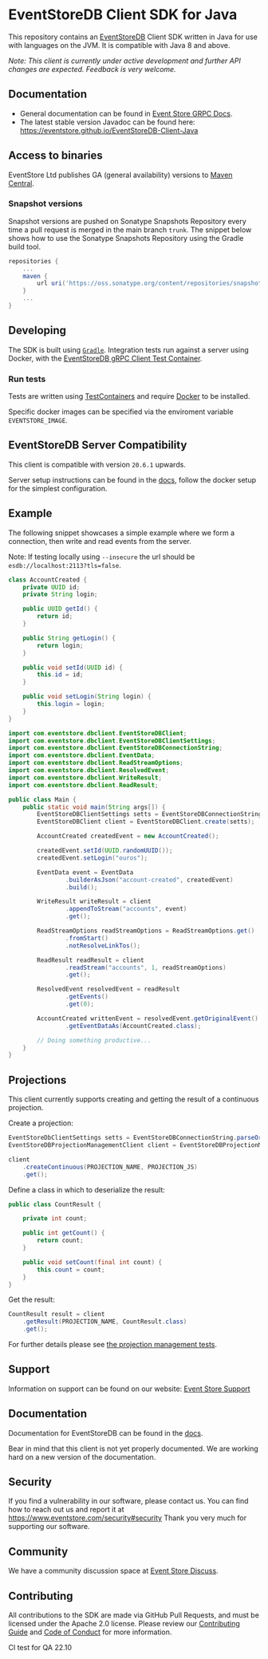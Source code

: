 # EventStoreDB Client SDK for Java

This repository contains an [EventStoreDB][es] Client SDK written in Java for use with languages on the JVM. It is
compatible with Java 8 and above.

*Note: This client is currently under active development and further API changes are expected. Feedback is very welcome.*

## Documentation
* General documentation can be found in [Event Store GRPC Docs].
* The latest stable version Javadoc can be found here: https://eventstore.github.io/EventStoreDB-Client-Java

## Access to binaries
EventStore Ltd publishes GA (general availability) versions to [Maven Central].

### Snapshot versions

Snapshot versions are pushed on Sonatype Snapshots Repository every time a pull request is merged in the main branch `trunk`.
The snippet below shows how to use the Sonatype Snapshots Repository using the Gradle build tool.

```gradle
repositories {
    ...
    maven {
        url uri('https://oss.sonatype.org/content/repositories/snapshots')
    }
    ...
}
```

## Developing

The SDK is built using [`Gradle`][gradle]. Integration tests run against a server using Docker, with the [EventStoreDB gRPC
Client Test Container][container].

### Run tests

Tests are written using [TestContainers](https://www.testcontainers.org/) and require [Docker](https://www.docker.com/) to be installed.

Specific docker images can be specified via the enviroment variable `EVENTSTORE_IMAGE`.

## EventStoreDB Server Compatibility

This client is compatible with version `20.6.1` upwards.

Server setup instructions can be found in the [docs], follow the docker setup for the simplest configuration.

## Example

The following snippet showcases a simple example where we form a connection, then write and read events from the server.

Note: If testing locally using `--insecure` the url should be `esdb://localhost:2113?tls=false`.

```java
class AccountCreated {
    private UUID id;
    private String login;

    public UUID getId() {
        return id;
    }

    public String getLogin() {
        return login;
    }

    public void setId(UUID id) {
        this.id = id;
    }

    public void setLogin(String login) {
        this.login = login;
    }
}
```
```java
import com.eventstore.dbclient.EventStoreDBClient;
import com.eventstore.dbclient.EventStoreDBClientSettings;
import com.eventstore.dbclient.EventStoreDBConnectionString;
import com.eventstore.dbclient.EventData;
import com.eventstore.dbclient.ReadStreamOptions;
import com.eventstore.dbclient.ResolvedEvent;
import com.eventstore.dbclient.WriteResult;
import com.eventstore.dbclient.ReadResult;

public class Main {
    public static void main(String args[]) {
        EventStoreDBClientSettings setts = EventStoreDBConnectionString.parseOrThrow("esdb://localhost:2113");
        EventStoreDBClient client = EventStoreDBClient.create(setts);

        AccountCreated createdEvent = new AccountCreated();

        createdEvent.setId(UUID.randomUUID());
        createdEvent.setLogin("ouros");

        EventData event = EventData
                .builderAsJson("account-created", createdEvent)
                .build();

        WriteResult writeResult = client
                .appendToStream("accounts", event)
                .get();

        ReadStreamOptions readStreamOptions = ReadStreamOptions.get()
                .fromStart()
                .notResolveLinkTos();

        ReadResult readResult = client
                .readStream("accounts", 1, readStreamOptions)
                .get();

        ResolvedEvent resolvedEvent = readResult
                .getEvents()
                .get(0);

        AccountCreated writtenEvent = resolvedEvent.getOriginalEvent()
                .getEventDataAs(AccountCreated.class);

        // Doing something productive...
    }
}
```

## Projections

This client currently supports creating and getting the result of a continuous projection.

Create a projection:
```java
EventStoreDbClientSettings setts = EventStoreDBConnectionString.parseOrThrow("esdb://localhost:2113");
EventStoreDBProjectionManagementClient client = EventStoreDBProjectionManagementClient.create(setts);

client
    .createContinuous(PROJECTION_NAME, PROJECTION_JS)
    .get();
```

Define a class in which to deserialize the result:
```java
public class CountResult {

    private int count;

    public int getCount() {
        return count;
    }

    public void setCount(final int count) {
        this.count = count;
    }
}
```

Get the result:
```java
CountResult result = client
    .getResult(PROJECTION_NAME, CountResult.class)
    .get();
```

For further details please see [the projection management tests](src/test/java/com/eventstore/dbclient/ProjectionManagementTests.java).

## Support

Information on support can be found on our website: [Event Store Support][support]

## Documentation

Documentation for EventStoreDB can be found in the [docs].

Bear in mind that this client is not yet properly documented. We are working hard on a new version of the documentation.

## Security

If you find a vulnerability in our software, please contact us. You can find how to reach out us and report it at https://www.eventstore.com/security#security
Thank you very much for supporting our software.

## Community

We have a community discussion space at [Event Store Discuss][discuss].

## Contributing

All contributions to the SDK are made via GitHub Pull Requests, and must be licensed under the Apache 2.0 license. Please
review our [Contributing Guide][contributing] and [Code of Conduct][code-of-conduct] for more information.

[es]: https://eventstore.com
[gradle]: https://gradle.org
[container]: https://github.com/EventStore/EventStore-Client-gRPC-TestData
[contributing]: https://github.com/EventStore/EventStoreDB-Client-Java/tree/master/CONTRIBUTING.md
[code-of-conduct]: https://github.com/EventStore/EventStoreDB-Client-Java/tree/master/CODE-OF-CONDUCT.md
[support]: https://eventstore.com/support/
[docs]: https://developers.eventstore.com/server/v21.6/installation/
[discuss]: https://discuss.eventstore.com/
[Maven Central]: https://search.maven.org/artifact/com.eventstore/db-client-java
[Event Store GRPC Docs]: https://developers.eventstore.com/clients/grpc

CI test for QA 22.10